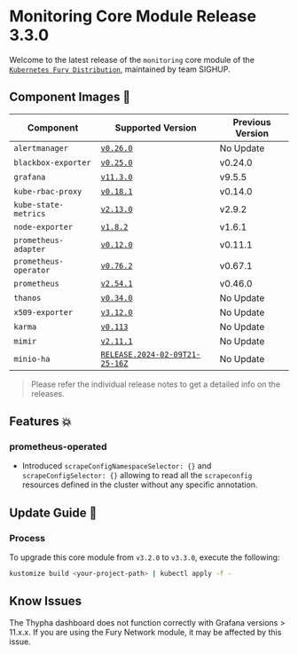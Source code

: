 # Monitoring Core Module Release 3.3.0

Welcome to the latest release of the `monitoring` core module of the [`Kubernetes Fury Distribution`](https://github.com/sighupio/fury-distribution), maintained by team SIGHUP.

## Component Images 🚢

| Component             | Supported Version                                                                                   | Previous Version |
| --------------------- | --------------------------------------------------------------------------------------------------- | ---------------- |
| `alertmanager`        | [`v0.26.0`](https://github.com/prometheus/alertmanager/releases/tag/v0.26.0)                        | No Update        |
| `blackbox-exporter`   | [`v0.25.0`](https://github.com/prometheus/blackbox_exporter/releases/tag/v0.25.0)                   | v0.24.0          |
| `grafana`             | [`v11.3.0`](https://github.com/grafana/grafana/releases/tag/v11.3.0)                                | v9.5.5           |
| `kube-rbac-proxy`     | [`v0.18.1`](https://github.com/brancz/kube-rbac-proxy/releases/tag/v0.18.1)                         | v0.14.0          |
| `kube-state-metrics`  | [`v2.13.0`](https://github.com/kubernetes/kube-state-metrics/releases/tag/v2.13.0)                  | v2.9.2           |
| `node-exporter`       | [`v1.8.2`](https://github.com/prometheus/node_exporter/releases/tag/v1.8.2)                         | v1.6.1           |
| `prometheus-adapter`  | [`v0.12.0`](https://github.com/kubernetes-sigs/prometheus-adapter/releases/tag/v0.12.0)             | v0.11.1          |
| `prometheus-operator` | [`v0.76.2`](https://github.com/prometheus-operator/prometheus-operator/releases/tag/v0.76.2)        | v0.67.1          |
| `prometheus`          | [`v2.54.1`](https://github.com/prometheus/prometheus/releases/tag/v2.54.1)                          | v0.46.0          |
| `thanos`              | [`v0.34.0`](https://github.com/thanos-io/thanos/releases/tag/v0.34.0)                               | No Update        |
| `x509-exporter`       | [`v3.12.0`](https://github.com/enix/x509-certificate-exporter/releases/tag/v3.12.0)                 | No Update        |
| `karma`               | [`v0.113`](https://github.com/prymitive/karma/releases/tag/v0.113)                                  | No Update        |
| `mimir`               | [`v2.11.1`](https://github.com/grafana/mimir/releases/tag/mimir-2.11.10)                            | No Update        |
| `minio-ha`            | [`RELEASE.2024-02-09T21-25-16Z`](https://github.com/minio/minio/tree/RELEASE.2024-02-09T21-25-16Z)  | No Update        |

> Please refer the individual release notes to get a detailed info on the releases.

## Features 💥

### prometheus-operated

- Introduced `scrapeConfigNamespaceSelector: {}` and `scrapeConfigSelector: {}` allowing to read all the `scrapeconfig` resources defined in the cluster without any specific annotation.

## Update Guide 🦮

### Process

To upgrade this core module from `v3.2.0` to `v3.3.0`, execute the following:

```bash
kustomize build <your-project-path> | kubectl apply -f -
```

## Know Issues

The Thypha dashboard does not function correctly with Grafana versions > 11.x.x. If you are using the Fury Network module, it may be affected by this issue.
